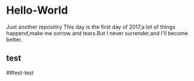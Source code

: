 # Hello-World
Just another repositiry
This day is the first day of 2017,a lot of things happend,make me sorrow and tears.But I never surrender,and I'll become better.
## test

##test-test